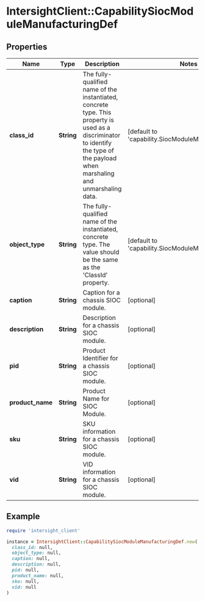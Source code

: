 # IntersightClient::CapabilitySiocModuleManufacturingDef

## Properties

| Name | Type | Description | Notes |
| ---- | ---- | ----------- | ----- |
| **class_id** | **String** | The fully-qualified name of the instantiated, concrete type. This property is used as a discriminator to identify the type of the payload when marshaling and unmarshaling data. | [default to &#39;capability.SiocModuleManufacturingDef&#39;] |
| **object_type** | **String** | The fully-qualified name of the instantiated, concrete type. The value should be the same as the &#39;ClassId&#39; property. | [default to &#39;capability.SiocModuleManufacturingDef&#39;] |
| **caption** | **String** | Caption for a chassis SIOC module. | [optional] |
| **description** | **String** | Description for a chassis SIOC module. | [optional] |
| **pid** | **String** | Product Identifier for a chassis SIOC module. | [optional] |
| **product_name** | **String** | Product Name for SIOC Module. | [optional] |
| **sku** | **String** | SKU information for a chassis SIOC module. | [optional] |
| **vid** | **String** | VID information for a chassis SIOC module. | [optional] |

## Example

```ruby
require 'intersight_client'

instance = IntersightClient::CapabilitySiocModuleManufacturingDef.new(
  class_id: null,
  object_type: null,
  caption: null,
  description: null,
  pid: null,
  product_name: null,
  sku: null,
  vid: null
)
```

